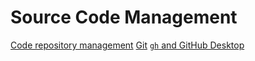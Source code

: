 # Source Code Management

[Code repository management](code_repository.md)
[Git](git.md)
[`gh` and GitHub Desktop](gh_and_desktop.md)
